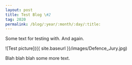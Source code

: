 ```yaml
---
layout: post
title: Test Blog \#2
tag: 2020
permalink: /blog/:year/:month/:day/:title:
---
```


Some text for testing with. And again.

![Test picture]({{ site.baseurl }}/images/Defence_Jury.jpg)

Blah blah blah some more text.
